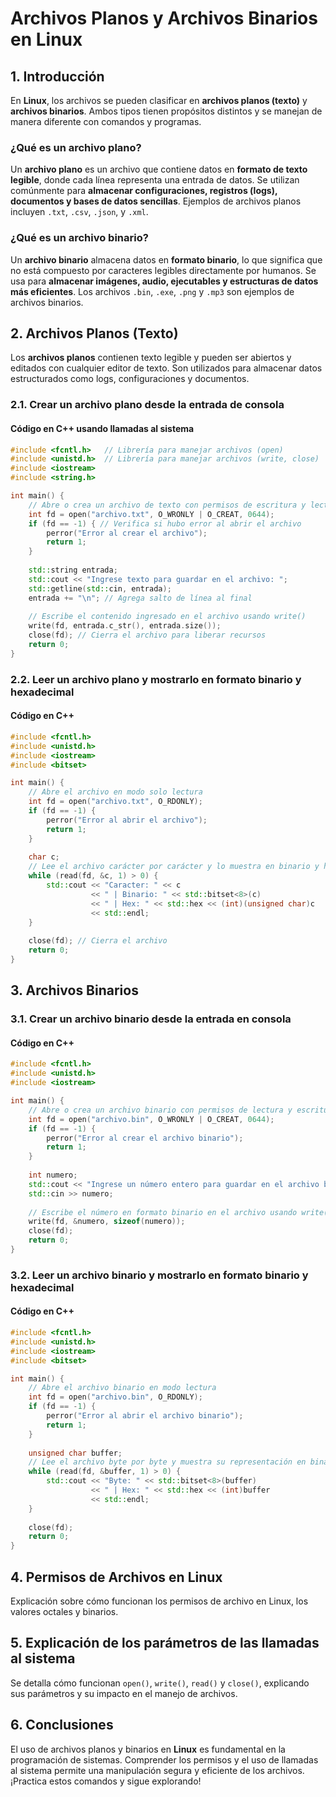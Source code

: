 # Archivos Planos y Archivos Binarios en Linux

## 1. Introducción

En **Linux**, los archivos se pueden clasificar en **archivos planos (texto)** y **archivos binarios**. Ambos tipos tienen propósitos distintos y se manejan de manera diferente con comandos y programas.

### ¿Qué es un archivo plano?

Un **archivo plano** es un archivo que contiene datos en **formato de texto legible**, donde cada línea representa una entrada de datos. Se utilizan comúnmente para **almacenar configuraciones, registros (logs), documentos y bases de datos sencillas**. Ejemplos de archivos planos incluyen `.txt`, `.csv`, `.json`, y `.xml`.

### ¿Qué es un archivo binario?

Un **archivo binario** almacena datos en **formato binario**, lo que significa que no está compuesto por caracteres legibles directamente por humanos. Se usa para **almacenar imágenes, audio, ejecutables y estructuras de datos más eficientes**. Los archivos `.bin`, `.exe`, `.png` y `.mp3` son ejemplos de archivos binarios.

## 2. Archivos Planos (Texto)

Los **archivos planos** contienen texto legible y pueden ser abiertos y editados con cualquier editor de texto. Son utilizados para almacenar datos estructurados como logs, configuraciones y documentos.

### 2.1. Crear un archivo plano desde la entrada de consola

#### Código en C++ usando llamadas al sistema

```cpp
#include <fcntl.h>   // Librería para manejar archivos (open)
#include <unistd.h>  // Librería para manejar archivos (write, close)
#include <iostream>
#include <string.h>

int main() {
    // Abre o crea un archivo de texto con permisos de escritura y lectura para el usuario
    int fd = open("archivo.txt", O_WRONLY | O_CREAT, 0644);
    if (fd == -1) { // Verifica si hubo error al abrir el archivo
        perror("Error al crear el archivo");
        return 1;
    }
    
    std::string entrada;
    std::cout << "Ingrese texto para guardar en el archivo: ";
    std::getline(std::cin, entrada);
    entrada += "\n"; // Agrega salto de línea al final
    
    // Escribe el contenido ingresado en el archivo usando write()
    write(fd, entrada.c_str(), entrada.size()); 
    close(fd); // Cierra el archivo para liberar recursos
    return 0;
}
```

### 2.2. Leer un archivo plano y mostrarlo en formato binario y hexadecimal

#### Código en C++

```cpp
#include <fcntl.h>
#include <unistd.h>
#include <iostream>
#include <bitset>

int main() {
    // Abre el archivo en modo solo lectura
    int fd = open("archivo.txt", O_RDONLY);
    if (fd == -1) {
        perror("Error al abrir el archivo");
        return 1;
    }
    
    char c;
    // Lee el archivo carácter por carácter y lo muestra en binario y hexadecimal
    while (read(fd, &c, 1) > 0) {
        std::cout << "Caracter: " << c 
                  << " | Binario: " << std::bitset<8>(c) 
                  << " | Hex: " << std::hex << (int)(unsigned char)c 
                  << std::endl;
    }
    
    close(fd); // Cierra el archivo
    return 0;
}
```

## 3. Archivos Binarios

### 3.1. Crear un archivo binario desde la entrada en consola

#### Código en C++

```cpp
#include <fcntl.h>
#include <unistd.h>
#include <iostream>

int main() {
    // Abre o crea un archivo binario con permisos de lectura y escritura para el usuario
    int fd = open("archivo.bin", O_WRONLY | O_CREAT, 0644);
    if (fd == -1) {
        perror("Error al crear el archivo binario");
        return 1;
    }
    
    int numero;
    std::cout << "Ingrese un número entero para guardar en el archivo binario: ";
    std::cin >> numero;
    
    // Escribe el número en formato binario en el archivo usando write()
    write(fd, &numero, sizeof(numero));
    close(fd);
    return 0;
}
```

### 3.2. Leer un archivo binario y mostrarlo en formato binario y hexadecimal

#### Código en C++

```cpp
#include <fcntl.h>
#include <unistd.h>
#include <iostream>
#include <bitset>

int main() {
    // Abre el archivo binario en modo lectura
    int fd = open("archivo.bin", O_RDONLY);
    if (fd == -1) {
        perror("Error al abrir el archivo binario");
        return 1;
    }
    
    unsigned char buffer;
    // Lee el archivo byte por byte y muestra su representación en binario y hexadecimal
    while (read(fd, &buffer, 1) > 0) {
        std::cout << "Byte: " << std::bitset<8>(buffer) 
                  << " | Hex: " << std::hex << (int)buffer 
                  << std::endl;
    }
    
    close(fd);
    return 0;
}
```

## 4. Permisos de Archivos en Linux

Explicación sobre cómo funcionan los permisos de archivo en Linux, los valores octales y binarios.

## 5. Explicación de los parámetros de las llamadas al sistema

Se detalla cómo funcionan `open()`, `write()`, `read()` y `close()`, explicando sus parámetros y su impacto en el manejo de archivos.

## 6. Conclusiones

El uso de archivos planos y binarios en **Linux** es fundamental en la programación de sistemas. Comprender los permisos y el uso de llamadas al sistema permite una manipulación segura y eficiente de los archivos. ¡Practica estos comandos y sigue explorando!

